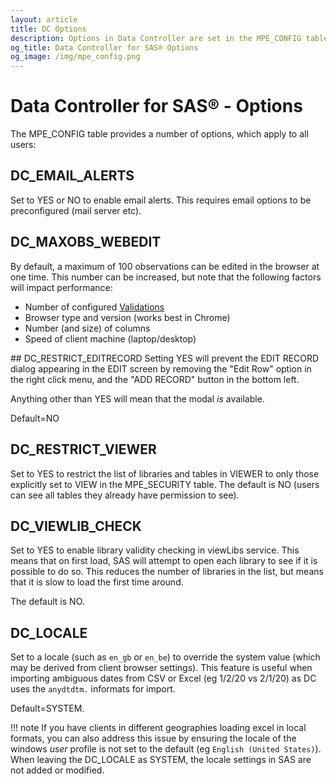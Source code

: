 ```yaml
---
layout: article
title: DC Options
description: Options in Data Controller are set in the MPE_CONFIG table and apply to all users.
og_title: Data Controller for SAS® Options
og_image: /img/mpe_config.png
---
```

# Data Controller for SAS® - Options

The MPE_CONFIG table provides a number of options, which apply to all users:

## DC_EMAIL_ALERTS
Set to YES or NO to enable email alerts. This requires email options to be preconfigured (mail server etc).

## DC_MAXOBS_WEBEDIT
By default, a maximum of 100 observations can be edited in the browser at one time.  This number can be increased, but note that the following factors will impact performance:

* Number of configured [Validations](/dcc-validations)
* Browser type and version (works best in Chrome)
* Number (and size) of columns
* Speed of client machine (laptop/desktop)

## DC_RESTRICT_EDITRECORD
Setting YES will prevent the EDIT RECORD dialog appearing in the EDIT screen by removing the "Edit Row" option in the right click menu, and the "ADD RECORD" button in the bottom left.  

Anything other than YES will mean that the modal _is_ available.

Default=NO 

## DC_RESTRICT_VIEWER
Set to YES to restrict the list of libraries and tables in VIEWER to only those explicitly set to VIEW in the MPE_SECURITY table.  The default is NO (users can see all tables they already have permission to see).

## DC_VIEWLIB_CHECK
Set to YES to enable library validity checking in viewLibs service. This means that on first load, SAS will attempt to open each library to see if it is possible to do so.  This reduces the number of libraries in the list, but means that it is slow to load the first time around.

The default is NO.

## DC_LOCALE
Set to a locale (such as `en_gb` or `en_be`) to override the system value (which may be derived from client browser settings).
This feature is useful when importing ambiguous dates from CSV or Excel (eg 1/2/20 vs 2/1/20) as DC uses the `anydtdtm.` informats for import.

Default=SYSTEM.

!!! note
    If you have clients in different geographies loading excel in local formats, you can also address this issue by ensuring the locale of the windows _user_ profile is not set to the default (eg `English (United States)`).  When leaving the DC_LOCALE as SYSTEM, the locale settings in SAS are not added or modified.
